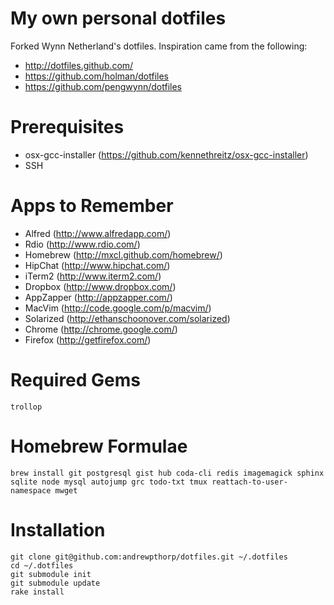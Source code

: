 # My own personal dotfiles #

Forked Wynn Netherland's dotfiles. Inspiration came from the following:

* http://dotfiles.github.com/
* https://github.com/holman/dotfiles
* https://github.com/pengwynn/dotfiles

# Prerequisites

* osx-gcc-installer (https://github.com/kennethreitz/osx-gcc-installer)
* SSH

# Apps to Remember

* Alfred (http://www.alfredapp.com/)
* Rdio (http://www.rdio.com/)
* Homebrew (http://mxcl.github.com/homebrew/)
* HipChat (http://www.hipchat.com/)
* iTerm2 (http://www.iterm2.com/)
* Dropbox (http://www.dropbox.com/)
* AppZapper (http://appzapper.com/)
* MacVim (http://code.google.com/p/macvim/)
* Solarized (http://ethanschoonover.com/solarized)
* Chrome (http://chrome.google.com/)
* Firefox (http://getfirefox.com/)

# Required Gems

    trollop

# Homebrew Formulae

    brew install git postgresql gist hub coda-cli redis imagemagick sphinx sqlite node mysql autojump grc todo-txt tmux reattach-to-user-namespace mwget

# Installation

    git clone git@github.com:andrewpthorp/dotfiles.git ~/.dotfiles
    cd ~/.dotfiles
    git submodule init
    git submodule update
    rake install
